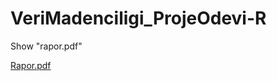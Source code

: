 # VeriMadenciligi_ProjeOdevi-R

Show "rapor.pdf"

[Rapor.pdf](https://github.com/mustafaracli/VeriMadenciligi_ProjeOdevi-R/files/10491803/Rapor.pdf)

